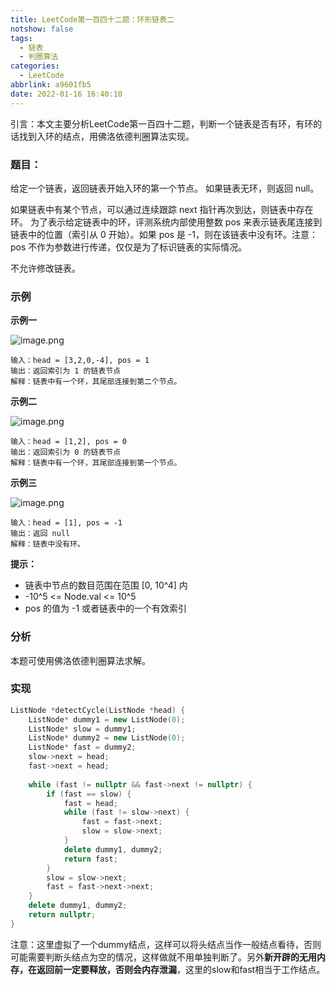 ```yaml
---
title: LeetCode第一百四十二题：环形链表二
notshow: false
tags:
  - 链表
  - 判圈算法
categories:
  - LeetCode
abbrlink: a9601fb5
date: 2022-01-16 16:40:10
---
```

引言：本文主要分析LeetCode第一百四十二题，判断一个链表是否有环，有环的话找到入环的结点，用佛洛依德判圈算法实现。

<!--more-->

### 题目：

给定一个链表，返回链表开始入环的第一个节点。 如果链表无环，则返回 null。
		
如果链表中有某个节点，可以通过连续跟踪 next 指针再次到达，则链表中存在环。 为了表示给定链表中的环，评测系统内部使用整数 pos 来表示链表尾连接到链表中的位置（索引从 0 开始）。如果 pos 是 -1，则在该链表中没有环。注意：pos 不作为参数进行传递，仅仅是为了标识链表的实际情况。

不允许修改链表。

### 示例
**示例一**

![image.png](https://s2.loli.net/2022/01/16/p4XMYle9k8yqxwm.png)

```
输入：head = [3,2,0,-4], pos = 1
输出：返回索引为 1 的链表节点
解释：链表中有一个环，其尾部连接到第二个节点。
```

**示例二**

![image.png](https://s2.loli.net/2022/01/16/v8whclNoCksYBQT.png)

```
输入：head = [1,2], pos = 0
输出：返回索引为 0 的链表节点
解释：链表中有一个环，其尾部连接到第一个节点。
```

**示例三**

![image.png](https://s2.loli.net/2022/01/16/2PmvFTZqnyrhkap.png)

```
输入：head = [1], pos = -1
输出：返回 null
解释：链表中没有环。
```

**提示：**

- 链表中节点的数目范围在范围 [0, 10^4] 内
- -10^5 <= Node.val <= 10^5
- pos 的值为 -1 或者链表中的一个有效索引


### 分析
本题可使用佛洛依德判圈算法求解。

### 实现

```c++
ListNode *detectCycle(ListNode *head) {
    ListNode* dummy1 = new ListNode(0);
    ListNode* slow = dummy1;
    ListNode* dummy2 = new ListNode(0);
    ListNode* fast = dummy2;
    slow->next = head;
    fast->next = head;
    
    while (fast != nullptr && fast->next != nullptr) {
        if (fast == slow) {
            fast = head;
            while (fast != slow->next) {
                fast = fast->next;
                slow = slow->next;
            }
            delete dummy1, dummy2;
            return fast;
        }
        slow = slow->next;
        fast = fast->next->next;
    } 
    delete dummy1, dummy2;
    return nullptr;
}
```
注意：这里虚拟了一个dummy结点，这样可以将头结点当作一般结点看待，否则可能需要判断头结点为空的情况，这样做就不用单独判断了。另外**新开辟的无用内存，在返回前一定要释放，否则会内存泄漏**，这里的slow和fast相当于工作结点。